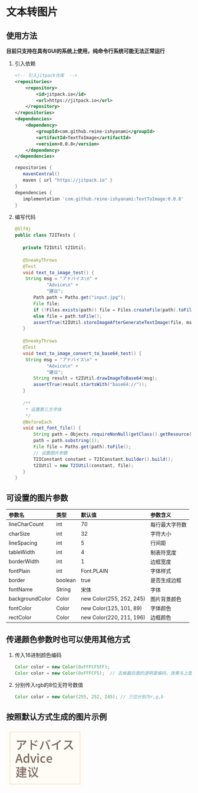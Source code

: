 # 文本转图片

## 使用方法

**目前只支持在具有GUI的系统上使用，纯命令行系统可能无法正常运行**

1. 引入依赖

   ```xml
   <!-- 引入jitpack仓库  -->
   <repositories>
       <repository>
           <id>jitpack.io</id>
           <url>https://jitpack.io</url>
       </repository>
   </repositories>
   <dependencies>
       <dependency>
           <groupId>com.github.reine-ishyanami</groupId>
           <artifactId>TextToImage</artifactId>
           <version>0.0.8</version>
       </dependency>
   </dependencies>
   ```
   
   ```groovy
   repositories {
      mavenCentral()
      maven { url "https://jitpack.io" }
   }
   dependencies {
      implementation 'com.github.reine-ishyanami:TextToImage:0.0.8'
   }
   ```

2. 编写代码

    ```java
   @Slf4j
   public class T2ITests {
   
       private T2IUtil t2IUtil;
   
       @SneakyThrows
       @Test
       void text_to_image_test() {
        String msg = "アドバイス\n" +
                "Advice\n" +
                "建议";
           Path path = Paths.get("input.jpg");
           File file;
           if (!Files.exists(path)) file = Files.createFile(path).toFile();
           else file = path.toFile();
           assertTrue(t2IUtil.storeImageAfterGenerateTextImage(file, msg));
       }
   
       @SneakyThrows
       @Test
       void text_to_image_convert_to_base64_test() {
        String msg = "アドバイス\n" +
                "Advice\n" +
                "建议";
           String result = t2IUtil.drawImageToBase64(msg);
           assertTrue(result.startsWith("base64://"));
       }
   
       /**
        * 设置第三方字体
        */
       @BeforeEach
       void set_font_file() {
           String path = Objects.requireNonNull(getClass().getResource("/font/SourceHanSansCN-Medium.otf")).getPath();
           path = path.substring(1);
           File file = Paths.get(path).toFile();
           // 设置图片参数
           T2IConstant constant = T2IConstant.builder().build();
           t2IUtil = new T2IUtil(constant, file);
       }
   }
    ```

## 可设置的图片参数

| 参数名             | 类型      | 默认值                      | 参数含义    |
|:----------------|:--------|:-------------------------|:--------|
| lineCharCount   | int     | 70                       | 每行最大字符数 |
| charSize        | int     | 32                       | 字符大小    |
| lineSpacing     | int     | 5                        | 行间距     |
| tableWidth      | int     | 4                        | 制表符宽度   |
| borderWidth     | int     | 1                        | 边框宽度    |
| fontPlain       | int     | Font.PLAIN               | 字体样式    |
| border          | boolean | true                     | 是否生成边框  |
| fontName        | String  | 宋体                       | 字体      |
| backgroundColor | Color   | new Color(255, 252, 245) | 图片背景颜色  |
| fontColor       | Color   | new Color(125, 101, 89)  | 字体颜色    |
| rectColor       | Color   | new Color(220, 211, 196) | 边框颜色    |

## 传递颜色参数时也可以使用其他方式

1. 传入16进制颜色编码
   
   ```java
   Color color = new Color(0xFFFCF5FF);
   Color color = new Color(0xFFFCF5);  // 去掉最后面的透明度编码，效果与上面一行效果一样   
   ```
   
2. 分别传入rgb的8位无符号数值

   ```java
   Color color = new Color(255, 252, 245); // 三位分别为r,g,b
   ```
   
## 按照默认方式生成的图片示例

![example](./img/example.jpg)